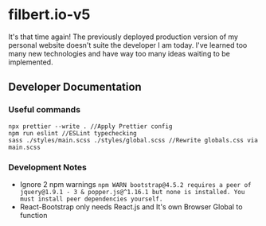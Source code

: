 # filbert.io-v5
It's that time again! The previously deployed production version of my personal website doesn't suite the developer I am today. I've learned too many new technologies and have way too many ideas waiting to be implemented.

## Developer Documentation

### Useful commands
```
npx prettier --write . //Apply Prettier config
npm run eslint //ESLint typechecking
sass ./styles/main.scss ./styles/global.scss //Rewrite globals.css via main.scss
```

### Development Notes

-   Ignore 2 npm warnings `npm WARN bootstrap@4.5.2 requires a peer of jquery@1.9.1 - 3 & popper.js@^1.16.1 but none is installed. You must install peer dependencies yourself.`
-   React-Bootstrap only needs React.js and It's own Browser Global to function
